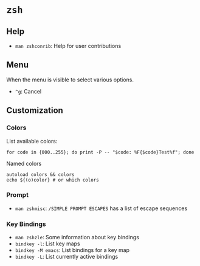 # `zsh`

## Help

* `man zshconrib`: Help for user contributions

## Menu

When the menu is visible to select various options.

- `^g`: Cancel

## Customization

### Colors

List available colors:

	for code in {000..255}; do print -P -- "$code: %F{$code}Test%f"; done

Named colors

	autoload colors && colors
	echo ${(o)color} # or which colors

### Prompt

* `man zshmisc`: `/SIMPLE PROMPT ESCAPES` has a list of escape sequences

### Key Bindings

* `man zshzle`: Some information about key bindings
* `bindkey -l`: List key maps
* `bindkey -M emacs`: List bindings for a key map
* `bindkey -L`: List currently active bindings
